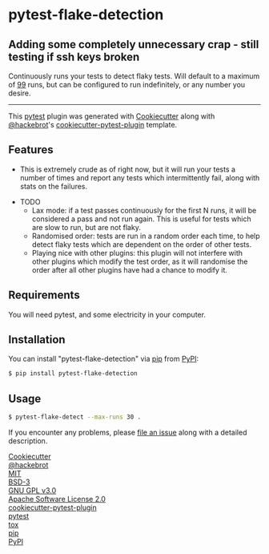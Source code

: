 # pytest-flake-detection


## Adding some completely unnecessary crap - still testing if ssh keys broken

Continuously runs your tests to detect flaky tests. Will default to a maximum of [99](https://en.wikipedia.org/wiki/99_Flake) runs, but can be configured to run indefinitely, or any number you desire.

----

This [pytest](https://github.com/pytest-dev/pytest) plugin was generated with [Cookiecutter](https://github.com/audreyr/cookiecutter) along with [@hackebrot](https://github.com/hackebrot)'s [cookiecutter-pytest-plugin](https://github.com/pytest-dev/cookiecutter-pytest-plugin) template.

## Features

- This is extremely crude as of right now, but it will run your tests a number of times and report any tests which intermittently fail, along with stats on the failures.

* TODO
    - Lax mode: if a test passes continuously for the first N runs, it will be considered a pass and not run again. This is useful for tests which are slow to run, but are not flaky. 
    - Randomised order: tests are run in a random order each time, to help detect flaky tests which are dependent on the order of other tests.
    - Playing nice with other plugins: this plugin will not interfere with other plugins which modify the test order, as it will randomise the order after all other plugins have had a chance to modify it.

## Requirements

You will need pytest, and some electricity in your computer.

## Installation

You can install "pytest-flake-detection" via [pip](https://pypi.org/project/pip) from [PyPI](https://pypi.org/project/pytest-flake-detection/):

```bash
$ pip install pytest-flake-detection
```

## Usage

```bash
$ pytest-flake-detect --max-runs 30 .
```


If you encounter any problems, please [file an issue](https://github.com/charles-turner-1/pytest-flake-detection/issues) along with a detailed description.

[Cookiecutter](https://github.com/audreyr/cookiecutter)  
[@hackebrot](https://github.com/hackebrot)  
[MIT](https://opensource.org/licenses/MIT)  
[BSD-3](https://opensource.org/licenses/BSD-3-Clause)  
[GNU GPL v3.0](https://www.gnu.org/licenses/gpl-3.0.txt)  
[Apache Software License 2.0](https://www.apache.org/licenses/LICENSE-2.0)  
[cookiecutter-pytest-plugin](https://github.com/pytest-dev/cookiecutter-pytest-plugin)  
[pytest](https://github.com/pytest-dev/pytest)  
[tox](https://tox.readthedocs.io/en/latest/)  
[pip](https://pypi.org/project/pip/)  
[PyPI](https://pypi.org/project)  
